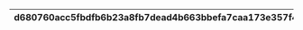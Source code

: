 |d680760acc5fbdfb6b23a8fb7dead4b663bbefa7caa173e357f48efedddee261|0faa20b769d7eecb8211a89b9de10b4bc2d86bd5e1d046b3e9a50312ac205bea|b74da30a4f33c5c51773b0033b01c89cc5a1e34b624c428bc12846ba358c5d8c|97ba3a11f95f1ced618dbf69830ee47df74a4629b36ed9814457d76d9d6c7dc9|c9e07eb5b68776145e30b88b3fb3ee84891ba5577d4ea95e3419620441225df7|
| --- | --- | --- | --- | --- |